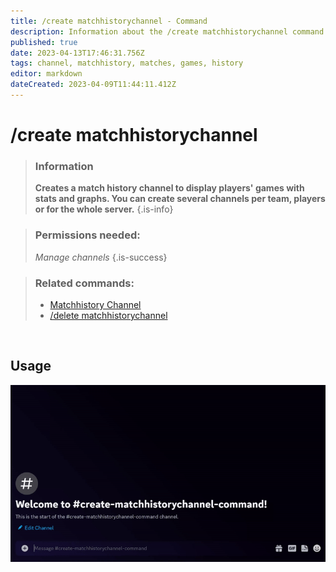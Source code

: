 ```yaml
---
title: /create matchhistorychannel - Command
description: Information about the /create matchhistorychannel command
published: true
date: 2023-04-13T17:46:31.756Z
tags: channel, matchhistory, matches, games, history
editor: markdown
dateCreated: 2023-04-09T11:44:11.412Z
---
```


# /create matchhistorychannel

>### Information
>**Creates a match history channel to display players' games with stats and graphs. You can create several channels per team, players or for the whole server.**
>{.is-info}

>### Permissions needed:
>*Manage channels*
>{.is-success}

>### Related commands:
>-   [Matchhistory Channel](https://wiki.zoe-discord-bot.ch/e/en/features/matchhistoryChannel)
>-   [/delete matchhistorychannel](https://wiki.zoe-discord-bot.ch/e/en/commands/delete/matchhistorychannel)

<br>

## Usage

![](/new_create_matchhistorychannel.gif)